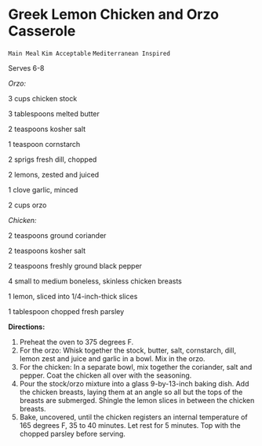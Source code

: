 # Greek Lemon Chicken and Orzo Casserole

`Main Meal` `Kim Acceptable` `Mediterranean Inspired`

Serves 6-8

_Orzo:_

3 cups chicken stock

3 tablespoons melted butter 

2 teaspoons kosher salt 

1 teaspoon cornstarch 

2 sprigs fresh dill, chopped

2 lemons, zested and juiced

1 clove garlic, minced 

2 cups orzo 

_Chicken:_

2 teaspoons ground coriander

2 teaspoons kosher salt 

2 teaspoons freshly ground black pepper

4 small to medium boneless, skinless chicken breasts 

1 lemon, sliced into 1/4-inch-thick slices  

1 tablespoon chopped fresh parsley 

**Directions:**

1. Preheat the oven to 375 degrees F.
2. For the orzo: Whisk together the stock, butter, salt, cornstarch, dill, lemon zest and juice and garlic in a bowl. Mix in the orzo.
3. For the chicken: In a separate bowl, mix together the coriander, salt and pepper. Coat the chicken all over with the seasoning.
4. Pour the stock/orzo mixture into a glass 9-by-13-inch baking dish. Add the chicken breasts, laying them at an angle so all but the tops of the breasts are submerged. Shingle the lemon slices in between the chicken breasts.
5. Bake, uncovered, until the chicken registers an internal temperature of 165 degrees F, 35 to 40 minutes. Let rest for 5 minutes. Top with the chopped parsley before serving.
